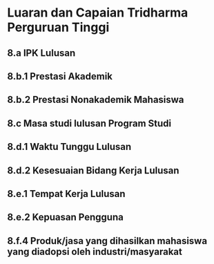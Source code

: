 # Luaran dan Capaian Tridharma Perguruan Tinggi

## 8.a IPK Lulusan

## 8.b.1 Prestasi Akademik

## 8.b.2 Prestasi Nonakademik Mahasiswa

## 8.c Masa studi lulusan Program Studi

## 8.d.1 Waktu Tunggu Lulusan

## 8.d.2 Kesesuaian Bidang Kerja Lulusan

## 8.e.1 Tempat Kerja Lulusan

## 8.e.2 Kepuasan Pengguna

## 8.f.4 Produk/jasa yang dihasilkan mahasiswa yang diadopsi oleh industri/masyarakat
